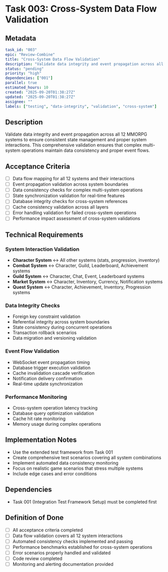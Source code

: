 # Task 003: Cross-System Data Flow Validation

## Metadata
```yaml
task_id: "003"
epic: "Review-Combine"
title: "Cross-System Data Flow Validation"
description: "Validate data integrity and event propagation across all 12 MMORPG systems"
status: "pending"
priority: "high"
dependencies: ["001"]
parallel: true
estimated_hours: 10
created: "2025-09-20T01:38:27Z"
updated: "2025-09-20T01:38:27Z"
assignee: ""
labels: ["testing", "data-integrity", "validation", "cross-system"]
```

## Description

Validate data integrity and event propagation across all 12 MMORPG systems to ensure consistent state management and proper system interactions. This comprehensive validation ensures that complex multi-system operations maintain data consistency and proper event flows.

## Acceptance Criteria

- [ ] Data flow mapping for all 12 systems and their interactions
- [ ] Event propagation validation across system boundaries
- [ ] Data consistency checks for complex multi-system operations
- [ ] State synchronization validation for real-time features
- [ ] Database integrity checks for cross-system references
- [ ] Cache consistency validation across all layers
- [ ] Error handling validation for failed cross-system operations
- [ ] Performance impact assessment of cross-system validations

## Technical Requirements

### System Interaction Validation
- **Character System** ↔ All other systems (stats, progression, inventory)
- **Combat System** ↔ Character, Guild, Leaderboard, Achievement systems
- **Guild System** ↔ Character, Chat, Event, Leaderboard systems
- **Market System** ↔ Character, Inventory, Currency, Notification systems
- **Quest System** ↔ Character, Achievement, Inventory, Progression systems

### Data Integrity Checks
- Foreign key constraint validation
- Referential integrity across system boundaries
- State consistency during concurrent operations
- Transaction rollback scenarios
- Data migration and versioning validation

### Event Flow Validation
- WebSocket event propagation timing
- Database trigger execution validation
- Cache invalidation cascade verification
- Notification delivery confirmation
- Real-time update synchronization

### Performance Monitoring
- Cross-system operation latency tracking
- Database query optimization validation
- Cache hit rate monitoring
- Memory usage during complex operations

## Implementation Notes

- Use the extended test framework from Task 001
- Create comprehensive test scenarios covering all system combinations
- Implement automated data consistency monitoring
- Focus on realistic game scenarios that stress multiple systems
- Include edge cases and error conditions

## Dependencies

- Task 001 (Integration Test Framework Setup) must be completed first

## Definition of Done

- [ ] All acceptance criteria completed
- [ ] Data flow validation covers all 12 system interactions
- [ ] Automated consistency checks implemented and passing
- [ ] Performance benchmarks established for cross-system operations
- [ ] Error scenarios properly handled and validated
- [ ] Code review completed
- [ ] Monitoring and alerting documentation provided